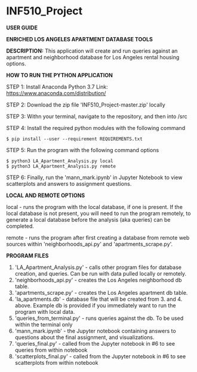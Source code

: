 # INF510_Project

**USER GUIDE**

**ENRICHED LOS ANGELES APARTMENT DATABASE TOOLS**

**DESCRIPTION:** This application will create and run queries against an apartment and neighborhood database for Los Angeles rental housing options. 

**HOW TO RUN THE PYTHON APPLICATION**

STEP 1: Install Anaconda Python 3.7
	Link: https://www.anaconda.com/distribution/

STEP 2: Download the zip file 'INF510_Project-master.zip' locally

STEP 3: Withn your terminal, navigate to the repository, and then into /src

STEP 4: Install the required python modules with the following command

```$ pip install --user --requirement REQUIREMENTS.txt```

STEP 5: Run the program with the following command options 
```
$ python3 LA_Apartment_Analysis.py local
$ python3 LA_Apartment_Analysis.py remote
```

STEP 6: Finally, run the 'mann_mark.ipynb' in Jupyter Notebook to view scatterplots and answers to assignment questions.  

**LOCAL AND REMOTE OPTIONS**

local - runs the program with the local database, if one is present. If the local database is not present, you will need to run the program remotely, to generate a local database before the analysis (aka queries) can be completed. 

remote - runs the program after first creating a database from remote web sources within 'neighborhoods_api.py' and 'apartments_scrape.py'.


**PROGRAM FILES**

1. 'LA_Apartment_Analysis.py' - calls other program files for database creation, and queries. Can be run with data pulled locally or remotely.
2. 'neighborhoods_api.py' - creates the Los Angeles neighborhood db table.
3. 'apartments_scrape.py' - creates the Los Angeles apartment db table.
4. 'la_apartments.db' - database file that will be created from 3. and 4. above. Example db is provided if you immediately want to run the program with local data. 
5. 'queries_from_terminal.py' - runs queries against the db. To be used within the terminal only
6. 'mann_mark.ipynb' - the Jupyter notebook containing answers to questions about the final assignment, and visualizations. 
7. 'queries_final.py' - called from the Jupyter notebook in #6 to see queries from within notebook
8. 'scatterplots_final.py' - called from the Jupyter notebook in #6 to see scatterplots from within notebook 
